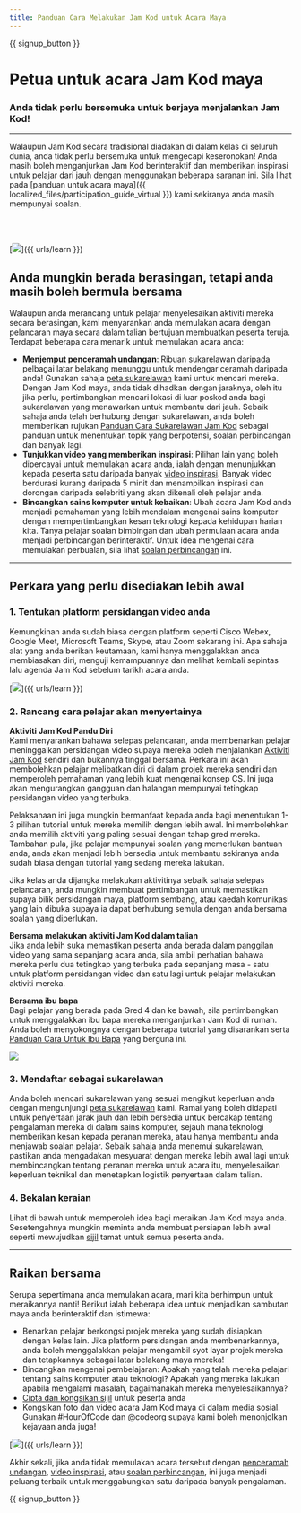 ```yaml
---
title: Panduan Cara Melakukan Jam Kod untuk Acara Maya
---
```


{{ signup_button }}

# Petua untuk acara Jam Kod maya

### Anda tidak perlu bersemuka untuk berjaya menjalankan Jam Kod!

***

Walaupun Jam Kod secara tradisional diadakan di dalam kelas di seluruh dunia, anda tidak perlu bersemuka untuk mengecapi keseronokan! Anda masih boleh menganjurkan Jam Kod berinteraktif dan memberikan inspirasi untuk pelajar dari jauh dengan menggunakan beberapa saranan ini.  Sila lihat pada [panduan untuk acara maya]({{ localized_files/participation_guide_virtual }}) kami sekiranya anda masih mempunyai soalan.

<br><br>

[<img src="/images/fit-600/Marketing/pexels-andrea-piacquadio-3762940.jpg" />]({{ urls/learn }})

## Anda mungkin berada berasingan, tetapi anda masih boleh bermula bersama
Walaupun anda merancang untuk pelajar menyelesaikan aktiviti mereka secara berasingan, kami menyarankan anda memulakan acara dengan pelancaran maya secara dalam talian bertujuan membuatkan peserta teruja. Terdapat beberapa cara menarik untuk memulakan acara anda: 

<ul>
<li><b>Menjemput penceramah undangan</b>: Ribuan sukarelawan daripada pelbagai latar belakang menunggu untuk mendengar ceramah daripada anda! Gunakan sahaja <a href="https://code.org/volunteer/local">peta sukarelawan</a> kami untuk mencari mereka. Dengan Jam Kod maya, anda tidak dihadkan dengan jaraknya, oleh itu jika perlu, pertimbangkan mencari lokasi di luar poskod anda bagi sukarelawan yang menawarkan untuk membantu dari jauh. Sebaik sahaja anda telah berhubung dengan sukarelawan, anda boleh memberikan rujukan <a href="http://hourofcode.com/us/how-to/volunteers">Panduan Cara Sukarelawan Jam Kod</a> sebagai panduan untuk menentukan topik yang berpotensi, soalan perbincangan dan banyak lagi.</li> 
<li><b>Tunjukkan video yang memberikan inspirasi</b>: Pilihan lain yang boleh dipercayai untuk memulakan acara anda, ialah dengan menunjukkan kepada peserta satu daripada banyak <a href="http://hourofcode.com/us/promote/resources#videos">video inspirasi</a>. Banyak video berdurasi kurang daripada 5 minit dan menampilkan inspirasi dan dorongan daripada selebriti yang akan dikenali oleh pelajar anda.</li> 
<li><b>Bincangkan sains komputer untuk kebaikan</b>: Ubah acara Jam Kod anda menjadi pemahaman yang lebih mendalam mengenai sains komputer dengan mempertimbangkan kesan teknologi kepada kehidupan harian kita. Tanya pelajar soalan bimbingan dan ubah permulaan acara anda menjadi perbincangan berinteraktif. Untuk idea mengenai cara memulakan perbualan, sila lihat <a href="https://code.org/csforgood#prompts">soalan perbincangan</a> ini.</li>
</ul>

---

## Perkara yang perlu disediakan lebih awal

### 1. Tentukan platform persidangan video anda
Kemungkinan anda sudah biasa dengan platform seperti Cisco Webex, Google Meet, Microsoft Teams, Skype, atau Zoom sekarang ini. Apa sahaja alat yang anda berikan keutamaan, kami hanya menggalakkan anda membiasakan diri, menguji kemampuannya dan melihat kembali sepintas lalu agenda Jam Kod sebelum tarikh acara anda.

[<img src="/images/fit-600/Marketing/photo-of-boy-video-calling-with-a-woman-4145197.jpg" />]({{ urls/learn }})

### 2. Rancang cara pelajar akan menyertainya
**Aktiviti Jam Kod Pandu Diri**<br> Kami menyarankan bahawa selepas pelancaran, anda membenarkan pelajar meninggalkan persidangan video supaya mereka boleh menjalankan <a href="https://hourofcode.com/us/learn">Aktiviti Jam Kod</a> sendiri dan bukannya tinggal bersama. Perkara ini akan membolehkan pelajar melibatkan diri di dalam projek mereka sendiri dan memperoleh pemahaman yang lebih kuat mengenai konsep CS. Ini juga akan mengurangkan gangguan dan halangan mempunyai tetingkap persidangan video yang terbuka.

Pelaksanaan ini juga mungkin bermanfaat kepada anda bagi menentukan 1-3 pilihan tutorial untuk mereka memilih dengan lebih awal. Ini membolehkan anda memilih aktiviti yang paling sesuai dengan tahap gred mereka. Tambahan pula, jika pelajar mempunyai soalan yang memerlukan bantuan anda, anda akan menjadi lebih bersedia untuk membantu sekiranya anda sudah biasa dengan tutorial yang sedang mereka lakukan.

Jika kelas anda dijangka melakukan aktivitinya sebaik sahaja selepas pelancaran, anda mungkin membuat pertimbangan untuk memastikan supaya bilik persidangan maya, platform sembang, atau kaedah komunikasi yang lain dibuka supaya ia dapat berhubung semula dengan anda bersama soalan yang diperlukan.

**Bersama melakukan aktiviti Jam Kod dalam talian**<br> Jika anda lebih suka memastikan peserta anda berada dalam panggilan video yang sama sepanjang acara anda, sila ambil perhatian bahawa mereka perlu dua tetingkap yang terbuka pada sepanjang masa - satu untuk platform persidangan video dan satu lagi untuk pelajar melakukan aktiviti mereka.

**Bersama ibu bapa**<br> Bagi pelajar yang berada pada Gred 4 dan ke bawah, sila pertimbangkan untuk menggalakkan ibu bapa mereka menganjurkan Jam Kod di rumah. Anda boleh menyokongnya dengan beberapa tutorial yang disarankan serta <a href="https://hourofcode.com/us/how-to/parents">Panduan Cara Untuk Ibu Bapa</a> yang berguna ini.

[<img src="/images/fit-600/Marketing//happy-father-and-child-browsing-laptop-in-bedroom-4545778.jpg" />](https://hourofcode.com/us/how-to/parents)

### 3. Mendaftar sebagai sukarelawan
Anda boleh mencari sukarelawan yang sesuai mengikut keperluan anda dengan mengunjungi <a href="https://code.org/volunteer/local">peta sukarelawan</a> kami. Ramai yang boleh didapati untuk penyertaan jarak jauh dan lebih bersedia untuk bercakap tentang pengalaman mereka di dalam sains komputer, sejauh mana teknologi memberikan kesan kepada peranan mereka, atau hanya membantu anda menjawab soalan pelajar. Sebaik sahaja anda menemui sukarelawan, pastikan anda mengadakan mesyuarat dengan mereka lebih awal lagi untuk membincangkan tentang peranan mereka untuk acara itu, menyelesaikan keperluan teknikal dan menetapkan logistik penyertaan dalam talian.

### 4. Bekalan keraian
Lihat di bawah untuk memperoleh idea bagi meraikan Jam Kod maya anda. Sesetengahnya mungkin meminta anda membuat persiapan lebih awal seperti mewujudkan <a href="https://code.org/certificates">sijil</a> tamat untuk semua peserta anda.

---

## Raikan bersama

Serupa sepertimana anda memulakan acara, mari kita berhimpun untuk meraikannya nanti! Berikut ialah beberapa idea untuk menjadikan sambutan maya anda berinteraktif dan istimewa:

- Benarkan pelajar berkongsi projek mereka yang sudah disiapkan dengan kelas lain. Jika platform persidangan anda membenarkannya, anda boleh menggalakkan pelajar mengambil syot layar projek mereka dan tetapkannya sebagai latar belakang maya mereka!
- Bincangkan mengenai pembelajaran: Apakah yang telah mereka pelajari tentang sains komputer atau teknologi? Apakah yang mereka lakukan apabila mengalami masalah, bagaimanakah mereka menyelesaikannya?
- <a href="https://code.org/certificates">Cipta dan kongsikan sijil</a> untuk peserta anda
- Kongsikan foto dan video acara Jam Kod maya di dalam media sosial. Gunakan #HourOfCode dan @codeorg supaya kami boleh menonjolkan kejayaan anda juga!

[<img src="/images/fit-600/Marketing/g8TUlHzF.jpeg" />]({{ urls/learn }})

Akhir sekali, jika anda tidak memulakan acara tersebut dengan <a href="https://code.org/volunteer/local">penceramah undangan</a>, <a href="https://hourofcode.com/us/promote/resources#">video inspirasi</a>, atau <a href="https://code.org/csforgood#prompts">soalan perbincangan</a>, ini juga menjadi peluang terbaik untuk menggabungkan satu daripada banyak pengalaman.

{{ signup_button }}

